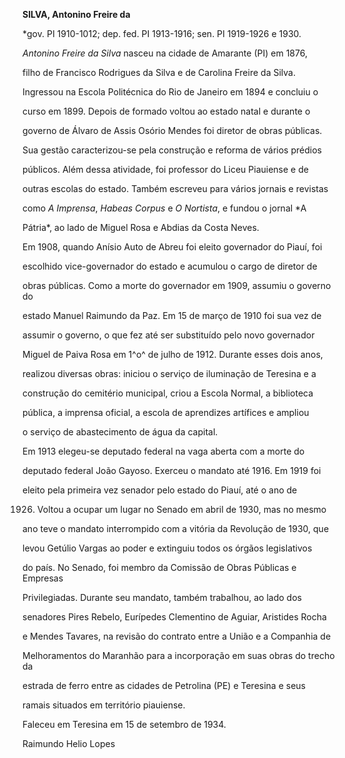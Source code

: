 **SILVA, Antonino Freire da**



\*gov. PI 1910-1012; dep. fed. PI 1913-1916; sen. PI 1919-1926 e 1930.



*Antonino Freire da Silva* nasceu na cidade de Amarante (PI) em 1876,

filho de Francisco Rodrigues da Silva e de Carolina Freire da Silva.



Ingressou na Escola Politécnica do Rio de Janeiro em 1894 e concluiu o

curso em 1899. Depois de formado voltou ao estado natal e durante o

governo de Álvaro de Assis Osório Mendes foi diretor de obras públicas.

Sua gestão caracterizou-se pela construção e reforma de vários prédios

públicos. Além dessa atividade, foi professor do Liceu Piauiense e de

outras escolas do estado. Também escreveu para vários jornais e revistas

como *A Imprensa*, *Habeas Corpus* e *O Nortista*, e fundou o jornal *A

Pátria*, ao lado de Miguel Rosa e Abdias da Costa Neves.



Em 1908, quando Anísio Auto de Abreu foi eleito governador do Piauí, foi

escolhido vice-governador do estado e acumulou o cargo de diretor de

obras públicas. Como a morte do governador em 1909, assumiu o governo do

estado Manuel Raimundo da Paz. Em 15 de março de 1910 foi sua vez de

assumir o governo, o que fez até ser substituído pelo novo governador

Miguel de Paiva Rosa em 1^o^ de julho de 1912. Durante esses dois anos,

realizou diversas obras: iniciou o serviço de iluminação de Teresina e a

construção do cemitério municipal, criou a Escola Normal, a biblioteca

pública, a imprensa oficial, a escola de aprendizes artífices e ampliou

o serviço de abastecimento de água da capital.



Em 1913 elegeu-se deputado federal na vaga aberta com a morte do

deputado federal João Gayoso. Exerceu o mandato até 1916. Em 1919 foi

eleito pela primeira vez senador pelo estado do Piauí, até o ano de

1926. Voltou a ocupar um lugar no Senado em abril de 1930, mas no mesmo

ano teve o mandato interrompido com a vitória da Revolução de 1930, que

levou Getúlio Vargas ao poder e extinguiu todos os órgãos legislativos

do país. No Senado, foi membro da Comissão de Obras Públicas e Empresas

Privilegiadas. Durante seu mandato, também trabalhou, ao lado dos

senadores Pires Rebelo, Eurípedes Clementino de Aguiar, Aristides Rocha

e Mendes Tavares, na revisão do contrato entre a União e a Companhia de

Melhoramentos do Maranhão para a incorporação em suas obras do trecho da

estrada de ferro entre as cidades de Petrolina (PE) e Teresina e seus

ramais situados em território piauiense.



Faleceu em Teresina em 15 de setembro de 1934.



Raimundo Helio Lopes



